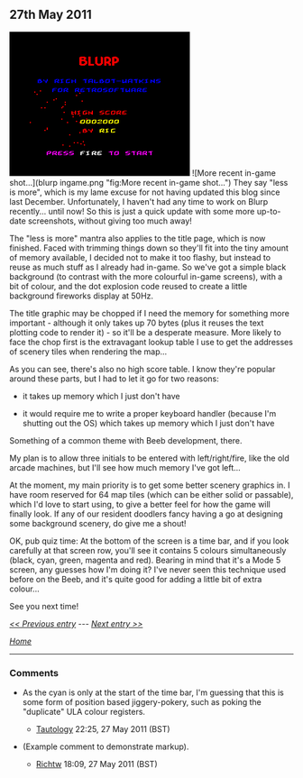 ## 27th May 2011



![The title page with obligatory fireworks effects (they look better when they're moving, honest guv)](./images/blurptitlepage.png "fig:The title page with obligatory fireworks effects (they look better when they're moving, honest guv)") ![More recent in-game shot...](blurp ingame.png "fig:More recent in-game shot...") They say "less is more", which is my lame excuse for not having updated this blog since last December. Unfortunately, I haven't had any time to work on Blurp recently... until now! So this is just a quick update with some more up-to-date screenshots, without giving too much away!



The "less is more" mantra also applies to the title page, which is now finished. Faced with trimming things down so they'll fit into the tiny amount of memory available, I decided not to make it too flashy, but instead to reuse as much stuff as I already had in-game. So we've got a simple black background (to contrast with the more colourful in-game screens), with a bit of colour, and the dot explosion code reused to create a little background fireworks display at 50Hz.



The title graphic may be chopped if I need the memory for something more important - although it only takes up 70 bytes (plus it reuses the text plotting code to render it) - so it'll be a desperate measure. More likely to face the chop first is the extravagant lookup table I use to get the addresses of scenery tiles when rendering the map...



As you can see, there's also no high score table. I know they're popular around these parts, but I had to let it go for two reasons:



-   it takes up memory which I just don't have

-   it would require me to write a proper keyboard handler (because I'm shutting out the OS) which takes up memory which I just don't have



Something of a common theme with Beeb development, there.



My plan is to allow three initials to be entered with left/right/fire, like the old arcade machines, but I'll see how much memory I've got left...



At the moment, my main priority is to get some better scenery graphics in. I have room reserved for 64 map tiles (which can be either solid or passable), which I'd love to start using, to give a better feel for how the game will finally look. If any of our resident doodlers fancy having a go at designing some background scenery, do give me a shout!



OK, pub quiz time: At the bottom of the screen is a time bar, and if you look carefully at that screen row, you'll see it contains 5 colours simultaneously (black, cyan, green, magenta and red). Bearing in mind that it's a Mode 5 screen, any guesses how I'm doing it? I've never seen this technique used before on the Beeb, and it's quite good for adding a little bit of extra colour...



See you next time!



*[&lt;&lt; Previous entry](OnslaughtDiary20101203 "wikilink")* --- *[Next entry &gt;&gt;](OnslaughtDiary20110604 "wikilink")*



*[Home](OnslaughtDiary "wikilink")*



------------------------------------------------------------------------



### Comments



-   As the cyan is only at the start of the time bar, I'm guessing that this is some form of position based jiggery-pokery, such as poking the "duplicate" ULA colour registers.

    -   [Tautology](User%3ATautology "wikilink") 22:25, 27 May 2011 (BST)

-   (Example comment to demonstrate markup).

    -   [Richtw](User%3ARichtw "wikilink") 18:09, 27 May 2011 (BST)



